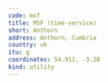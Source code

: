 ```yaml
---
code: msf
title: MSF (time-service)
short: Anthorn
address: Anthorn, Cumbria
country: uk
itu: g
coordinates: 54.911, -3.28
kind: utility
---
```

